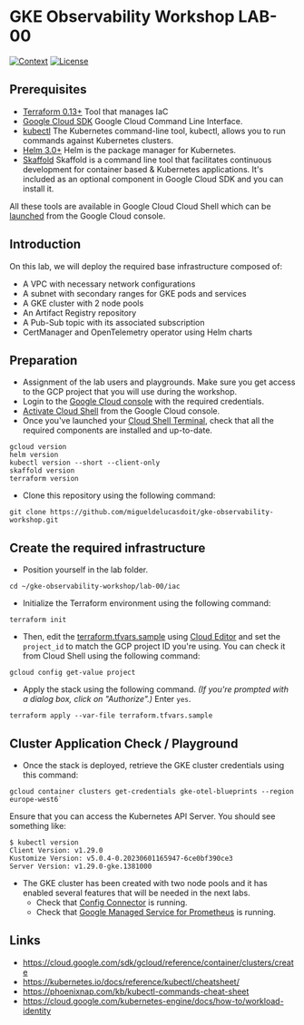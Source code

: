 # GKE Observability Workshop LAB-00

[![Context](https://img.shields.io/badge/GKE%20Observability%20Workshop-00-blue.svg)](#)
[![License](https://img.shields.io/badge/License-Apache%202.0-blue.svg)](https://opensource.org/licenses/Apache-2.0)

## Prerequisites

* [Terraform 0.13+](https://developer.hashicorp.com/terraform/downloads) Tool that manages IaC 
* [Google Cloud SDK](https://cloud.google.com/sdk/docs/install) Google Cloud Command Line Interface.
* [kubectl](https://kubernetes.io/docs/tasks/tools/install-kubectl-linux/) The Kubernetes command-line tool, kubectl, allows you to run commands against Kubernetes clusters.
* [Helm 3.0+](https://helm.sh/docs/) Helm is the package manager for Kubernetes.
* [Skaffold](https://skaffold.dev/) Skaffold is a command line tool that facilitates continuous development for container based & Kubernetes applications. It's included as an optional component in Google Cloud SDK and you can install it.

All these tools are available in Google Cloud Cloud Shell which can be [launched](https://cloud.google.com/shell/docs/launching-cloud-shell) from the Google Cloud console.

## Introduction
On this lab, we will deploy the required base infrastructure composed of:
- A VPC with necessary network configurations
- A subnet with secondary ranges for GKE pods and services
- A GKE cluster with 2 node pools
- An Artifact Registry repository
- A Pub-Sub topic with its associated subscription
- CertManager and OpenTelemetry operator using Helm charts

## Preparation

* Assignment of the lab users and playgrounds. Make sure you get access to the GCP project that you will use during the workshop.
* Login to the [Google Cloud console](https://console.cloud.google.com) with the required credentials.
* [Activate Cloud Shell](https://cloud.google.com/shell/docs/launching-cloud-shell) from the Google Cloud console.
* Once you've launched your [Cloud Shell Terminal](https://cloud.google.com/shell/docs/use-cloud-shell-terminal), check that all the required components are installed and up-to-date.
```
gcloud version
helm version
kubectl version --short --client-only
skaffold version
terraform version
```

* Clone this repository using the following command: 
```
git clone https://github.com/migueldelucasdoit/gke-observability-workshop.git 
```

## Create the required infrastructure

* Position yourself in the lab folder.
```
cd ~/gke-observability-workshop/lab-00/iac
```

* Initialize the Terraform environment using the following command: 
```
terraform init
```

* Then, edit the [terraform.tfvars.sample](./iac/terraform.tfvars.sample) using [Cloud Editor](https://cloud.google.com/shell/docs/launching-cloud-shell-editor) and set the `project_id` to match the GCP project ID you're using. You can check it from Cloud Shell using the following command:
```
gcloud config get-value project
```

* Apply the stack using the following command. *(If you're prompted with a dialog box, click on "Authorize".)* Enter `yes`.
```
terraform apply --var-file terraform.tfvars.sample
```

## Cluster Application Check / Playground

* Once the stack is deployed, retrieve the GKE cluster credentials using this command: 
```
gcloud container clusters get-credentials gke-otel-blueprints --region europe-west6`
```

Ensure that you can access the Kubernetes API Server. You should see something like:
```shell
$ kubectl version
Client Version: v1.29.0
Kustomize Version: v5.0.4-0.20230601165947-6ce0bf390ce3
Server Version: v1.29.0-gke.1381000
```

* The GKE cluster has been created with two node pools and it has enabled several features that will be needed in the next labs.
    - Check that [Config Connector](https://cloud.google.com/config-connector/docs/troubleshooting#check-if-running) is running.
    - Check that [Google Managed Service for Prometheus](https://cloud.google.com/stackdriver/docs/managed-prometheus/troubleshooting#no-errors) is running.


## Links

- https://cloud.google.com/sdk/gcloud/reference/container/clusters/create
- https://kubernetes.io/docs/reference/kubectl/cheatsheet/
- https://phoenixnap.com/kb/kubectl-commands-cheat-sheet
- https://cloud.google.com/kubernetes-engine/docs/how-to/workload-identity
